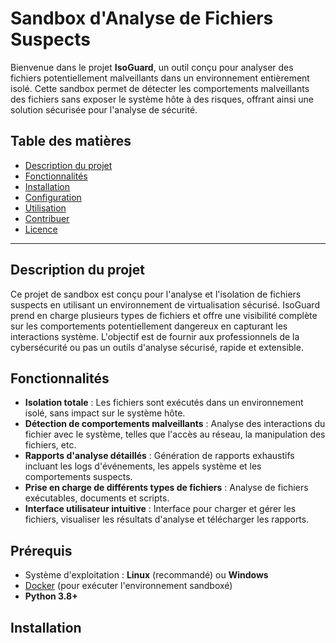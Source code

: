 # Sandbox d'Analyse de Fichiers Suspects

Bienvenue dans le projet **IsoGuard**, un outil conçu pour analyser des fichiers potentiellement malveillants dans un environnement entièrement isolé. Cette sandbox permet de détecter les comportements malveillants des fichiers sans exposer le système hôte à des risques, offrant ainsi une solution sécurisée pour l'analyse de sécurité.

## Table des matières

*   [Description du projet](#description-du-projet)
*   [Fonctionnalités](#fonctionnalit%C3%A9s)
*   [Installation](#installation)
*   [Configuration](#configuration)
*   [Utilisation](#utilisation)
*   [Contribuer](#contribuer)
*   [Licence](#licence)

---

## Description du projet

Ce projet de sandbox est conçu pour l'analyse et l'isolation de fichiers suspects en utilisant un environnement de virtualisation sécurisé. IsoGuard prend en charge plusieurs types de fichiers et offre une visibilité complète sur les comportements potentiellement dangereux en capturant les interactions système. L'objectif est de fournir aux professionnels de la cybersécurité ou pas un outils d'analyse sécurisé, rapide et extensible.

## Fonctionnalités

*   **Isolation totale** : Les fichiers sont exécutés dans un environnement isolé, sans impact sur le système hôte.
*   **Détection de comportements malveillants** : Analyse des interactions du fichier avec le système, telles que l'accès au réseau, la manipulation des fichiers, etc.
*   **Rapports d'analyse détaillés** : Génération de rapports exhaustifs incluant les logs d'événements, les appels système et les comportements suspects.
*   **Prise en charge de différents types de fichiers** : Analyse de fichiers exécutables, documents et scripts.
*   **Interface utilisateur intuitive** : Interface pour charger et gérer les fichiers, visualiser les résultats d'analyse et télécharger les rapports.

## Prérequis

*   Système d'exploitation : **Linux** (recommandé) ou **Windows**
*   [Docker](https://www.docker.com/) (pour exécuter l'environnement sandboxé)
*   **Python 3.8+**

## Installation
